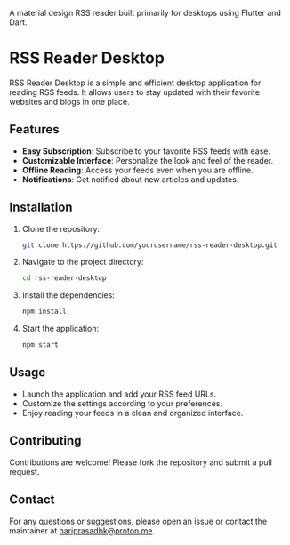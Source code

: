 A material design RSS reader built primarily for desktops using Flutter and Dart.

# RSS Reader Desktop

RSS Reader Desktop is a simple and efficient desktop application for reading RSS feeds. It allows users to stay updated with their favorite websites and blogs in one place.

## Features

- **Easy Subscription**: Subscribe to your favorite RSS feeds with ease.
- **Customizable Interface**: Personalize the look and feel of the reader.
- **Offline Reading**: Access your feeds even when you are offline.
- **Notifications**: Get notified about new articles and updates.

## Installation

1. Clone the repository:
   ```bash
   git clone https://github.com/yourusername/rss-reader-desktop.git
   ```
2. Navigate to the project directory:
   ```bash
   cd rss-reader-desktop
   ```
3. Install the dependencies:
   ```bash
   npm install
   ```
4. Start the application:
   ```bash
   npm start
   ```

## Usage

- Launch the application and add your RSS feed URLs.
- Customize the settings according to your preferences.
- Enjoy reading your feeds in a clean and organized interface.

## Contributing

Contributions are welcome! Please fork the repository and submit a pull request.

## Contact

For any questions or suggestions, please open an issue or contact the maintainer at [hariprasadbk@proton.me](mailto:hariprasadbk@proton.me).
